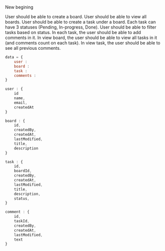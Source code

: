 New begining

User should be able to create a board.
User should be able to view all boards.
User should be able to create a task under a board.
Each task can have 3 statuses (Pending, In-progress, Done). 
User should be able to filter tasks based on status.
In each task, the user should be able to add comments in it. 
In view board, the user should be able to view all tasks in it (and comments count on each 
task).
In view task, the user should be able to see all previous comments. 

```javascript
data = {
	user :
	board :
	task :
	comments :
}

user : {
	id
	name,
	email,
	createdAt
}

board : {
	id,
	createdBy,
	createdAt,
	lastModified,
	title,
	description
}

task : {
	id,
	boardId,
	createdBy,
	createdAt,
	lastModified,
	title,
	description,
	status,
}

comment : {
	id,
	taskId,
	createdBy,
	createdAt,
	lastModified,
	text
}
```
